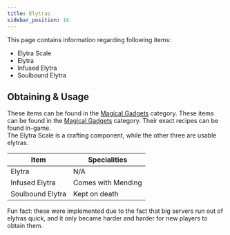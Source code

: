 ```yaml
---
title: Elytras
sidebar_position: 14
---
```


This page contains information regarding following items:

- Elytra Scale
- Elytra
- Infused Elytra
- Soulbound Elytra

## Obtaining & Usage

These items can be found in the [Magical Gadgets](Magical-Gadgets) category. These items can be found in the [Magical Gadgets](Magical-Gadgets) category. Their exact recipes can be found in-game.  
The Elytra Scale is a crafting component, while the other three are usable elytras.

| Item             | Specialities       |
| ---------------- | ------------------ |
| Elytra           | N/A                |
| Infused Elytra   | Comes with Mending |
| Soulbound Elytra | Kept on death      |

Fun fact: these were implemented due to the fact that big servers run out of elytras quick, and it only became harder and harder for new players to obtain them.

